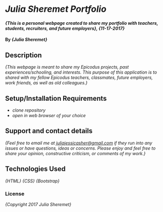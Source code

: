 # _Julia Sheremet Portfolio_

#### _{This is a personal webpage created to share my portfolio with teachers, students, recruiters, and future employers}, {11-17-2017}_

#### By _**{Julia Sheremet}**_

## Description

_{This webpage is meant to share my Epicodus projects, past experiences/schooling, and interests. This purpose of this application is to shared with my fellow Epicodus teachers, classmates, future employers, work friends, as well as old colleagues.}_

## Setup/Installation Requirements

* _clone repository_
* _open in web browser of your choice_

## Support and contact details

_{Feel free to email me at juliajessicasher@gmail.com if they run into any issues or have questions, ideas or concerns. Please enjoy and feel free to share your opinion, constructive criticism, or comments of my work.}_

## Technologies Used

_{HTML}_
_{CSS}_
_{Bootstrap}_

### License

*{Copyright 2017 Julia Sheremet}*
